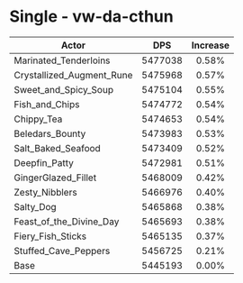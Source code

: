 # Single - vw-da-cthun
| Actor | DPS | Increase |
|---|:---:|:---:|
|Marinated_Tenderloins|5477038|0.58%|
|Crystallized_Augment_Rune|5475968|0.57%|
|Sweet_and_Spicy_Soup|5475104|0.55%|
|Fish_and_Chips|5474772|0.54%|
|Chippy_Tea|5474653|0.54%|
|Beledars_Bounty|5473983|0.53%|
|Salt_Baked_Seafood|5473409|0.52%|
|Deepfin_Patty|5472981|0.51%|
|GingerGlazed_Fillet|5468009|0.42%|
|Zesty_Nibblers|5466976|0.40%|
|Salty_Dog|5465868|0.38%|
|Feast_of_the_Divine_Day|5465693|0.38%|
|Fiery_Fish_Sticks|5465135|0.37%|
|Stuffed_Cave_Peppers|5456725|0.21%|
|Base|5445193|0.00%|
